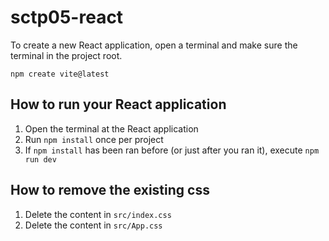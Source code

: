 # sctp05-react

To create a new React application, open a terminal
and make sure the terminal in the project root.

```
npm create vite@latest
```

## How to run your React application
1. Open the terminal at the React application
2. Run `npm install` once per project
3. If `npm install` has been ran before (or just after you ran it), execute `npm run dev`


## How to remove the existing css
1. Delete the content in `src/index.css`
2. Delete the content in `src/App.css`
